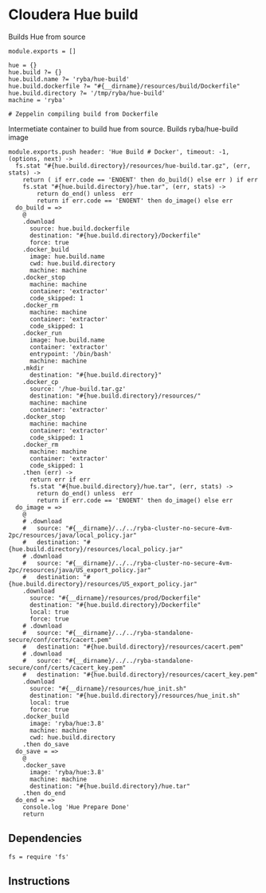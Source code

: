 # Cloudera Hue  build

Builds Hue from source 

    module.exports = []

    hue = {}
    hue.build ?= {}
    hue.build.name ?= 'ryba/hue-build'
    hue.build.dockerfile ?= "#{__dirname}/resources/build/Dockerfile"
    hue.build.directory ?= '/tmp/ryba/hue-build'
    machine = 'ryba'

    # Zeppelin compiling build from Dockerfile

Intermetiate container to build hue from source. Builds ryba/hue-build image


    module.exports.push header: 'Hue Build # Docker', timeout: -1, (options, next) ->
      fs.stat "#{hue.build.directory}/resources/hue-build.tar.gz", (err, stats) ->
        return ( if err.code == 'ENOENT' then do_build() else err ) if err
        fs.stat "#{hue.build.directory}/hue.tar", (err, stats) ->
            return do_end() unless  err 
            return if err.code == 'ENOENT' then do_image() else err        
      do_build = =>
        @
        .download
          source: hue.build.dockerfile
          destination: "#{hue.build.directory}/Dockerfile"
          force: true
        .docker_build
          image: hue.build.name
          cwd: hue.build.directory
          machine: machine
        .docker_stop
          machine: machine
          container: 'extractor'
          code_skipped: 1
        .docker_rm
          machine: machine
          container: 'extractor'
          code_skipped: 1
        .docker_run
          image: hue.build.name
          container: 'extractor'
          entrypoint: '/bin/bash'
          machine: machine
        .mkdir
          destination: "#{hue.build.directory}"
        .docker_cp
          source: '/hue-build.tar.gz'
          destination: "#{hue.build.directory}/resources/"
          machine: machine
          container: 'extractor'
        .docker_stop
          machine: machine
          container: 'extractor'
          code_skipped: 1
        .docker_rm
          machine: machine
          container: 'extractor'
          code_skipped: 1
        .then (err) ->
          return err if err
          fs.stat "#{hue.build.directory}/hue.tar", (err, stats) ->
            return do_end() unless  err 
            return if err.code == 'ENOENT' then do_image() else err
      do_image = =>
        @ 
        # .download
        #   source: "#{__dirname}/../../ryba-cluster-no-secure-4vm-2pc/resources/java/local_policy.jar"
        #   destination: "#{hue.build.directory}/resources/local_policy.jar"
        # .download
        #   source: "#{__dirname}/../../ryba-cluster-no-secure-4vm-2pc/resources/java/US_export_policy.jar"
        #   destination: "#{hue.build.directory}/resources/US_export_policy.jar"
        .download
          source: "#{__dirname}/resources/prod/Dockerfile"
          destination: "#{hue.build.directory}/Dockerfile"
          local: true
          force: true
        # .download
        #   source: "#{__dirname}/../../ryba-standalone-secure/conf/certs/cacert.pem"
        #   destination: "#{hue.build.directory}/resources/cacert.pem"
        # .download
        #   source: "#{__dirname}/../../ryba-standalone-secure/conf/certs/cacert_key.pem"
        #   destination: "#{hue.build.directory}/resources/cacert_key.pem"
        .download
          source: "#{__dirname}/resources/hue_init.sh"
          destination: "#{hue.build.directory}/resources/hue_init.sh"
          local: true
          force: true
        .docker_build
          image: 'ryba/hue:3.8'
          machine: machine
          cwd: hue.build.directory
        .then do_save
      do_save = =>
        @
        .docker_save
          image: 'ryba/hue:3.8'
          machine: machine
          destination: "#{hue.build.directory}/hue.tar"
        .then do_end
      do_end = =>
        console.log 'Hue Prepare Done'
        return      

## Dependencies  

    fs = require 'fs'

## Instructions
